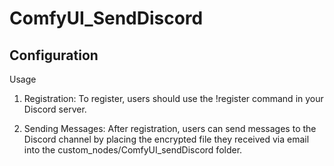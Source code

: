 # ComfyUI_SendDiscord

## Configuration

Usage

1.  Registration: To register, users should use the !register command in your Discord server.

2.  Sending Messages: After registration, users can send messages to the Discord channel by placing the encrypted file they received via email into the custom_nodes/ComfyUI_sendDiscord folder.

